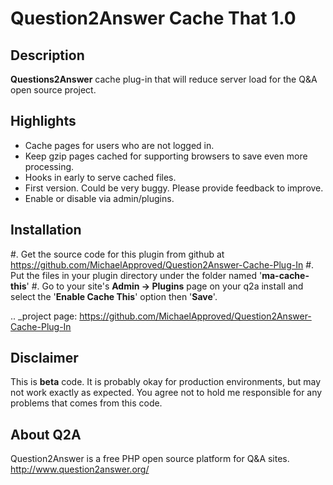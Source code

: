 Question2Answer Cache That 1.0
==============================

Description
-----------
**Questions2Answer** cache plug-in that will reduce server load for the Q&A open source project.


Highlights
--------
- Cache pages for users who are not logged in.
- Keep gzip pages cached for supporting browsers to save even more processing.
- Hooks in early to serve cached files.
- First version. Could be very buggy. Please provide feedback to improve.
- Enable or disable via admin/plugins.


Installation
------------
#. Get the source code for this plugin from github at https://github.com/MichaelApproved/Question2Answer-Cache-Plug-In
#. Put the files in your plugin directory under the folder named '**ma-cache-this**'
#. Go to your site's **Admin -> Plugins** page on your q2a install and select the '**Enable Cache This**' option then '**Save**'.

.. _project page: https://github.com/MichaelApproved/Question2Answer-Cache-Plug-In

Disclaimer
----------
This is **beta** code.  It is probably okay for production environments, but may not work exactly as expected. You agree not to hold me responsible for any problems that comes from this code.

About Q2A
---------
Question2Answer is a free PHP open source platform for Q&A sites.  http://www.question2answer.org/

